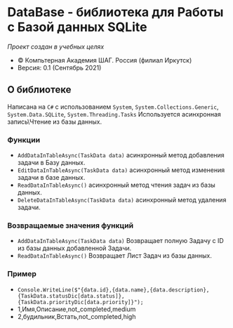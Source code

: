 # DataBase - библиотека для Работы с Базой данных SQLite

*Проект создан в учебных целях*

* © Компьтерная Академия ШАГ. Россия (филиал Иркутск)
* Версия: 0.1 (Сентябрь 2021)

## О библиотеке

Написана на `C#` с использованием `System`, `System.Collections.Generic`, `System.Data.SQLite`, `System.Threading.Tasks`
Используется асинхронная запись\Чтение из базы данных.

### Функции

- `AddDataInTableAsync(TaskData data)` асинхронный метод добавления задачи в Базу данных.
- `EditDataInTableAsync(TaskData data)` асинхронный метод изменения задачи в базе данных.
- `ReadDataInTableAsync()` асинхронный метод чтения задач из базы данных.
- `DeleteDataInTableAsync(TaskData data)` асинхронный метод удаления задачи.

### Возвращаемые значения функций
- `AddDataInTableAsync(TaskData data)` Возвращает полную Задачу с ID из базы данных добавленной Задачи.
- `ReadDataInTableAsync()` Возвращает Лист Задач из базы данных.

### Пример
- `Console.WriteLine($"{data.id},{data.name},{data.description},{TaskData.statusDic[data.status]},{TaskData.priorityDic[data.priority]}");`
- 1,Имя,Описание,not_completed,medium
- 2,будильник,Встать,not_completed,high

